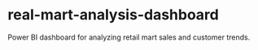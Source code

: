 # real-mart-analysis-dashboard
Power BI dashboard for analyzing retail mart sales and customer trends.
